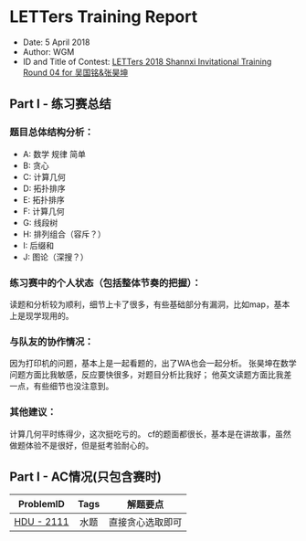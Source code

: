 # LETTers Training Report

- Date: 5 April 2018
- Author: WGM
- ID and Title of Contest: [LETTers 2018 Shannxi Invitational Training Round 04 for 吴国铭&张昊坤](https://vjudge.net/contest/220479)

## Part I - 练习赛总结

### 题目总体结构分析：

- A: 数学 规律 简单
- B: 贪心
- C: 计算几何
- D: 拓扑排序
- E: 拓扑排序
- F: 计算几何
- G: 线段树
- H: 排列组合（容斥？）
- I: 后缀和
- J: 图论（深搜？）

### 练习赛中的个人状态（包括整体节奏的把握）：

读题和分析较为顺利，细节上卡了很多，有些基础部分有漏洞，比如map，基本上是现学现用的。

### 与队友的协作情况：

因为打印机的问题，基本上是一起看题的，出了WA也会一起分析。
张昊坤在数学问题方面比我敏感，反应要快很多，对题目分析比我好；
他英文读题方面比我差一点，有些细节也没注意到。

### 其他建议：

计算几何平时练得少，这次挺吃亏的。
cf的题面都很长，基本是在讲故事，虽然做题体验不是很好，但是挺考验耐心的。

## Part I - AC情况(只包含赛时)

| ProblemID | Tags | 解题要点 | 
| :-: | :-: | :-: | 
| [HDU - 2111](http://acm.hdu.edu.cn/showproblem.php?pid=2111) | 水题 | 直接贪心选取即可 | 
